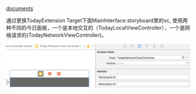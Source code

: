 
[documents](https://github.com/liuyanhongwl/ios_common/blob/master/files/ios-today-extension.md)


通过更换TodayExtension Target下面MainInterface.storyboard里的vc, 使用两种不同的今日面板，一个是本地交互的（TodayLocalViewController），一个是网络请求的(TodayNetworkViewController)。

![](documents/todaytodo.jpeg)


